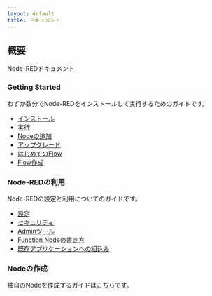 ```yaml
---
layout: default
title: ドキュメント
---
```

## 概要

Node-REDドキュメント

### Getting Started

わずか数分でNode-REDをインストールして実行するためのガイドです。

- [インストール](getting-started/installation.html)
- [実行](getting-started/running.html)
- [Nodeの追加](getting-started/adding-nodes.html)
- [アップグレード](getting-started/upgrading.html)
- [はじめてのFlow](getting-started/first-flow.html)
- [Flow作成](getting-started/second-flow.html)

### Node-REDの利用

Node-REDの設定と利用についてのガイドです。

- [設定](configuration.html)
- [セキュリティ](security.html)
- [Adminツール](node-red-admin.html)
- [Function Nodeの書き方](writing-functions.html)
- [既存アプリケーションへの組込み](embedding.html)

### Nodeの作成

独自のNodeを作成するガイドは[こちら](creating-nodes/)です。

